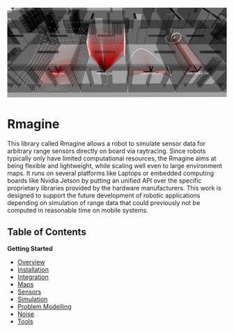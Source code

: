 
![rmagine_teaser_image](resources/img/sensor_models_3d.png)
# Rmagine 

This library called Rmagine allows a robot to simulate sensor data for arbitrary range sensors directly on board via raytracing. Since robots typically only have limited computational resources, the Rmagine aims at being flexible and lightweight, while scaling well even to large environment maps. It runs on several platforms like Laptops or embedded computing boards like Nvidia Jetson by putting an unified API over the specific proprietary libraries provided by the hardware manufacturers. This work is designed to support the future development of robotic applications depending on simulation of range data that could previously not be computed in reasonable time on mobile systems.

## Table of Contents

**Getting Started**
- [Overview](getting_started/overview)
- [Installation](getting_started/installation)
- [Integration](getting_started/integration)
- [Maps](getting_started/maps)
- [Sensors](getting_started/sensors)
- [Simulation](getting_started/simulation)
- [Problem Modelling](getting_started/problem_modelling)
- [Noise](getting_started/noise)
- [Tools](getting_started/tools)


